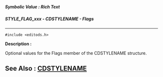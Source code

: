 ##### Symbolic Value : Rich Text
##### STYLE_FLAG_xxx - CDSTYLENAME - Flags
---
```
#include <editods.h>
```
**Description :**

Optional values for the Flags member of the CDSTYLENAME structure.

**See Also :**
[CDSTYLENAME](/reference/Data/CDSTYLENAME)
---
